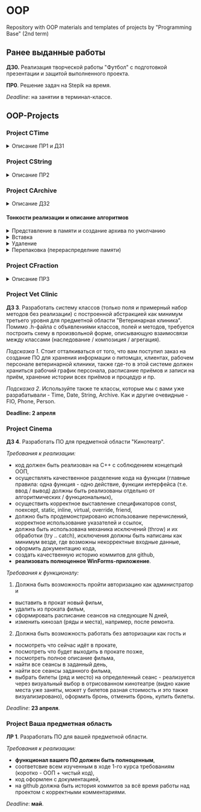 # OOP
Repository with OOP materials and templates of projects by "Programming Base" (2nd term)

## Ранее выданные работы

**ДЗ0.** Реализация творческой работы "Футбол" с подготовкой презентации и защитой выполненного проекта.

**ПР0**. Решение задач на Stepik на время. 

*Deadline*: на занятии в терминал-классе.

## OOP-Projects

### Project CTime

<details close>

  <summary>Описание ПР1 и ДЗ1 </summary>

  **ПР1**. В соответствии с файлом TC №3 GITHUB (Materials) выложить свой первый код. 
  *Deadline*: **5 марта** в терминал-классе.
  
  **ДЗ1**.
  
  *Шаг 1.* Завершить разработку класса CTime (Время).
  
  *Шаг 2.* Создать pull request и получить ревью от двух одногруппников - запросить после этого ревью от меня (@UsovaMA).
  
  *Шаг 3.* По аналогии создать и разработать класс CDate (Дата) в другой ветке разработки (создавать новую ветку следует находясь в главной ветке!).
  
  *Шаг 4.* Создать еще один pull request и получить ревью от двух одногруппников - запросить после этого ревью от меня (@UsovaMA).
  
  *Требования:*
  * код должен быть реализован на С++ с соблюдением концепций ООП,
  * в процессе работы качественно вести историю в коммитах.
  *Deadline*: 1 неделя (до **12 марта**).

</details>  

### Project CString

<details close>

  <summary>Описание ПР2 </summary>

  **ПР2**. Реализовать класс Строка, используя выложенный шаблон
  * [string.h](https://github.com/UsovaMA/OOP/blob/main/OOP-Projects/CString/string.h)
  * [string.cpp](https://github.com/UsovaMA/OOP/blob/main/OOP-Projects/CString/string.cpp)
  * [main.cpp](https://github.com/UsovaMA/OOP/blob/main/OOP-Projects/CString/main.cpp)
  
  *Как работать с задачей:*
  * создать очередную рабочую ветку (находясь в ветке main),
  * скачать файлы-заготовки по ссылкам, создать проект с ними (создать проект, перейти в папку проекта - там будут 3 конфигурационных файла - положить там скаченные файлы, подхватить их в MVS: ПКМ по проекту - Добавить - Существующий элемент),
  * запустить, разобраться с тем, что в проекту уже реализовано.
  
  Далее:
  * раскомментировать очередную функцию из объявления класса в файле string.h,
  * реализовать её в файле string.cpp,
  * написать пару строк кода проверки её работы в файле main.cpp,
  * оформить комментарий к реализованной функции.
  
  *Требования к реализации:*
  * осуществить корректное выставление спецификаторов const (функция не меняет объект this), noexcept (в функции нет исключений) для методов,
  * в процессе реализации оформлять корректно "документацию кода",
  * создавать историю коммитов для github (например, добавлена рализация всех конструкторов, реализованы все варианты функций вставки, ... функций поиска и т.д.),
  * весь написанный функционал должен быть исчерпывающе проверен в функции main(),
  * в конце терминал-класса сделать push всего реализованного за занятие в репозиторий. 
  
  *Deadline*: **12 марта** в терминал-классе начать работу, завершить разработку за 1 неделю (до **19 марта**).

</details> 

### Project CArchive

<details close>
  <summary>Описание ДЗ2 </summary>
  
  **ДЗ2**. Реализовать переосмысление работы «Архив» из 1-го семестра. Использовать шаблон
  * [archive.h](https://github.com/UsovaMA/OOP/blob/main/OOP-Projects/TArchive/archive.h)
  * [utilities.h](https://github.com/UsovaMA/OOP/blob/main/OOP-Projects/TArchive/utilities.h)
  * [main.cpp](https://github.com/UsovaMA/OOP/blob/main/OOP-Projects/TArchive/main.cpp)
  
  *Как работать с задачей:*
  * создать очередную рабочую ветку (находясь в ветке main),
  * скачать файлы-заготовки по ссылкам,
  * собрать проект с файлами шаблона,
  * запустить и посмотреть как он работает (в текущем шаблоне реализована только вставка (п.1) на заданную позицию (п.3) одного элемента (п.1) в качестве примера как грамотно разделять обязанности между функциями и вызывать их в меню с отловом исключений),
  * разобраться как работают те элементы, которые уже написаны в качестве примера.
  
  Далее:
  * раскомментировать очередную функцию из объявления класса в файле archive.h,
  * реализовать её в этом же файле (обратите внимание, объявление и реализация **шаблонных** классов и функций **должны быть в одном файле**!),
  * если это один из основных алгоритмов (вставка, поиск, удаление, замена) или другое действие существующее в меню (например, очистка архива) - найти её место в меню в файле main.cpp, реализовать для её работы отдельно в InputSystem и OutputSystem общение с пользователем для ввода значений для этих алгоритмов или вывода результатов,
  * проверить работоспособность  после добавления очередного пункта меню.
  
  *Требования к реализации:*
  * код должен быть реализован на С++ с соблюдением концепций ООП,
  * осуществлять качественное разделение кода на функции:
  1. одна функция - одно действие,
  2. функции интерфейса (ввода/вывода информации в нужном формате) должны быть реализованы отдельно аналогично примеру с insert в именном пространстве InputSystem/OutputSystem, **в функциях класса-архива НЕ может быть общения с пользователем и вывода сообщений на экран** - это обязанности интерфейса (исключение: функция print(), которая выводит содежимое хранилища на экран),
  * осуществить корректное выставление спецификаторов const (функция не меняет объект this), noexcept (в функции нет исключений), static (функция становится явно статической - https://www.geeksforgeeks.org/what-are-static-functions-in-c/), inline (при компиляции код этой функции будет вставляться на месте вызовов),
  * должно быть продемонстрировано использование перечислений, именных пространств и шаблонных функций в соответствии с примером,
  * должно быть продемонстрировано корректное использование указателей и ссылок (старайтесь повсеместно переходить на использование ссылок, если это коненчно не массив, который передаётся традиционно по указателю),
  * должна быть использована механика исключений (throw) и их обработки (try .. catch), исключения должны быть написаны как минимум везде, где возможны некорректные входные данные,
  * оформить документацию кода,
  * создать качественную историю коммитов для github,
  * реализовать полноценное приложение в main().
  
  *Требования к выводу в меню:*
  1. Меню должно быть понятным и качественно оформленным.
  2. После выполнения любого поиска выводить информацию в понятном виде (функция должна быть реализована в именном пространстве OutputSystem):
  ```
  Matches found: 3, 5, 6, 7, 13
  42441, 112, 24, 333, 426, 333, 333, 333, 335, 426, 42427,
                  ^         ^    ^    ^               
  24, 335, 333, 42427
           ^
  ```        
  Даже если это поиск одного элемента, его также нужно выделить в потоке информации. Советую создать вспомогательную функцию, подсчитывающую количество цифр в числе, а также поиспользовать уже написанные, getCursor, setCursor.
  
  *Прочее:*
  
  Допускается добавление нового (не продуманного в шаблоне) служебного функционала.
  
  *Deadline*: 2 недели (до **26 марта**).

</details>
   
#### Тонкости реализации и описание алгоритмов
    
<details close>
  <summary>Представление в памяти и создание архива по умолчанию</summary>
    
  По умолчанию под архив выделается некоторое фиксированное количество ячеек памяти и считается, что в архиве нет элементов {  } (т.е. состояние всех ячеек empty)
    
  _capacity = 15; _size = 0; _deleted = 0;
  
  _data:
  
  ![image](https://github.com/UsovaMA/OOP/assets/22386453/1fcfeb52-b5ab-4d43-9cc8-a685533201a8)
  
  _states:
  
  ![image](https://github.com/UsovaMA/OOP/assets/22386453/26a908aa-df0e-442e-aa6e-f1f8fddea9da)
</details>
  
<details close>
  <summary>Вставка</summary>
      
  При **вставке** элемента он занимает некоторую ячейку состояние ячейки помечается как busy. Например, после вставки в конец элементов 12, 34, 56:
    
  _capacity = 15; _size = 3; _deleted = 0;
    
  _data:
    
  ![image](https://github.com/UsovaMA/OOP/assets/22386453/545eb590-9e9b-46b7-96f6-72075bdfcbd8)
    
  _states:
    
  ![image](https://github.com/UsovaMA/OOP/assets/22386453/7d08dd99-0b22-4898-baec-4956a1a6725b)
      
</details> 
    
<details close>
  <summary>Удаление</summary>
    
  При **удалении** элемента из конца _size уменьшается на 1, а статус меняется на empty, во всех остальных случаях удаления статус элемента меняется на deleted и больше ничего не совершается. Например, пусть был архив { 12, 34, 56, 647, 89, 985 }. Удалили элементы с индексом  2 (значение 56) и 5 (значение 985). В результате на экране должно быть { 12, 34, 647, 89 }, но фактически в переменных происходит следующее:
    
  _capacity = 15; _size = 5; _deleted = 1;
    
  _data:  
    
  ![image](https://github.com/UsovaMA/OOP/assets/22386453/92a93acf-ae84-4e3a-90e3-34c6a3f801cb)
    
  _states:
    
  ![image](https://github.com/UsovaMA/OOP/assets/22386453/155ccdb0-0a58-4fb9-92c1-616f37d486ad)
    
  то есть так как элемент 985 был последним его ячейка пометилась как свободная и размер архива уменьшился, в то время как значение 56 просто пометилось удалённым и будет пропускаться при выводе на экран архива.
    
</details> 
    
<details close>
  <summary>Перепаковка (перераспределние памяти)</summary>
  
  1. Не хватает памяти для вставки.
    
  Если при попытке добавить элемент архив заполнен (метод full() вернул true, т.е. _capacity == _size):
    
  * архив перестраивается с учетом удалённых элементов
    
  **ДО**
    
  _data: 
    
  ![image](https://github.com/UsovaMA/OOP/assets/22386453/15bf63a5-4000-407a-a56a-54ab6bef676f)
    
  _states:
    
  ![image](https://github.com/UsovaMA/OOP/assets/22386453/f25f7a73-be8d-4f64-a382-0b88a3c542dd)
    
  **ПОСЛЕ**
    
  _data: 
    
  ![image](https://github.com/UsovaMA/OOP/assets/22386453/fb4fde17-468b-4eb7-ad80-a3b400f94c4a)
    
  _states:
    
  ![image](https://github.com/UsovaMA/OOP/assets/22386453/cf7274cc-d19d-4997-8c8e-9fab424c0eca)
    
  * если удалённых элементов нет, то происходит расширение памяти
    
  **ДО**
    
  _data: 
    
  ![image](https://github.com/UsovaMA/OOP/assets/22386453/3decc156-5407-46b9-80d2-4a8bad9dd9f1)
    
  _states:
    
  ![image](https://github.com/UsovaMA/OOP/assets/22386453/08ffde80-97aa-4618-953b-05d2be254b0d)
    
  **ПОСЛЕ**
    
  _data: 
    
  ![image](https://github.com/UsovaMA/OOP/assets/22386453/6be4b32d-5c08-416b-a765-be6a68c393cb)
    
  _states:
    
  ![image](https://github.com/UsovaMA/OOP/assets/22386453/2db2302d-ac9f-4c01-bebd-68f8da2112b7)
    
  2. Если количество удалённых элементов после очередного удаления становится, например, 40% от _size, то следует перестроить массив аналогично первому случаю исключив удаленные элементы.
</details> 

### Project CFraction

<details close>

  <summary>Описание ПР3</summary>

  **ПР3**. Реализовать класс Дробь.

  ```
  class Fraction {
      int numerator;       // числитель
      int denominator;     // заменатель
   public:
      ...
  };
  ```
 *Требования к реализации:*
  * поля класса:
    + числитель,
    + заменатель;
  * обязательные методы класса:
    + 4 основных конструктора (по умолчанию, инициализации, копирования, преобразования из вашей строки, т.е. CString), деструктор (при необходимости),
    + **внутренняя** перегрузка оператора присваивания = (обязательно с проверкой на самоприсваивание),
    + перегрузка операторов сравнения ==, !=, >, <, >=, <= с целочисленным значением (int),
    + перегрузка операторов сравнения ==, !=, >, <, >=, <= с другой дробью (СFraction),
    + перегрузка арифметических операторов +, -, +=, *, /, -=, *=, /= с целочисленным значением (int),
    + перегрузка арифметических операторов +, -, +=, *, /, -=, *=, /= с другой дробью (СFraction),
    + **внешняя** перегрузка операторов ввода >> и вывода <<,
    + метод `void simplify();` максимально сокращающий дробь;

P.S.: если не сказано, какой тип перегрузки нужен, следует определиться с ним самостоятельно, однако обратите внимание, что при перегрузке операторов, работающих с другим типом требуется две перегрузки (когда int справа от оператора и когда int слева от оператора), которые можно реализовать как раз как внешние:
```
friend Fraction operator+(const Fraction& frac, int value);
friend Fraction operator+(int value, const Fraction& frac);
```
Тогда как при перегрузке внутренним способом int сможет стоять только справа от операции.
  * осуществить корректное выставление спецификаторов const (функция не меняет объект this), noexcept (в функции нет исключений) для методов,
  * в процессе реализации оформлять корректно "документацию кода",
  * создавать историю коммитов для github (например, добавлена рализация всех конструкторов, реализованы все варианты функций вставки, ... функций поиска и т.д.),
  * весь написанный функционал должен быть исчерпывающе проверен в функции main(),
  * в конце терминал-класса сделать push всего реализованного за занятие в репозиторий. 
  
  *Deadline*: **19 марта** в терминал-классе начать работу, завершить разработку за 1 неделю (до **26 марта**).

</details> 

### Project Vet Clinic

**ДЗ 3**. Разработать систему классов (только поля и примерный набор методов без реализации) с построенной абстракцией как минимум третьего уровня для предметной области "Ветеринарная клиника". Помимо .h-файла с объявлениями классов, полей и методов, требуется построить схему в произвольной форме, описывающую взаимосвязи между классами (наследование / композиция / агрегация).

*Подсказка 1*. Стоит отталкиваться от того, что вам поступил заказ на создание ПО для хранения информации о питомцах, клиентах, рабочем персонале ветеринарной клиники, также где-то в этой системе должен храниться рабочий график персонала, расписание приёмов и записи на приём, хранение истории всех приёмов и процедур и пр.

*Подсказка 2*. Используйте также те классы, которые мы с вами уже разрабатывали - Time, Date, String, Archive. Как и другие очевидные - FIO, Phone, Person.

**Deadline: 2 апреля**

### Project Cinema

**ДЗ 4**. Разработать ПО для предметной области "Кинотеатр".

*Требования к реализации:*
  * код должен быть реализован на С++ с соблюдением концепций ООП,
  * осуществлять качественное разделение кода на функции (главные правила: одна функция - одно действие, функции интерфейса (т.е. ввод / вывод) должны быть реализованы отдельно от алгоритмических / функциональных),
  * осуществить корректное выставление спецификаторов const, noexcept, static, inline, virtual, override, friend,
  * должно быть продемонстрировано использование перечислений, корректное использование указателей и ссылок,
  * должна быть использована механика исключений (throw) и их обработки (try .. catch), исключения должны быть написаны как минимум везде, где возможны некорректные входные данные,
  * оформить документацию кода,
  * создать качественную историю коммитов для github,
  * **реализовать полноценное WinForms-приложение**.

*Требования к функционалу:*

1. Должна быть возможность пройти авторизацию как администратор и

* выставить в прокат новый фильм,
* удалить из проката фильм,
* сформировать расписание сеансов на следующие N дней,
* изменить кинозал (ряды и места), например, после ремонта.

2. Должна быть возможность работать без авторизации как гость и

* посмотреть что сейчас идёт в прокате,
* посмотреть что будет выходить в прокате позже,
* посмотреть полное описание фильма,
* найти все сеансы в заданный день,
* найти все сеансы заданного фильма,
* выбрать билеты (ряд и место) на определенный сеанс - реализуется через визуальный выбор в отрисованном кинотеатре (видно какие места уже заняты, может у билетов разная стоимость и это также визуализировано), оформить бронь, отменить бронь, купить билеты.
  
*Deadline*: **23 апреля**.

### Project Ваша предметная область

**ЛР 1**. Разработать ПО для вашей предметной области.

*Требования к реализации:*
  * **функционал вашего ПО должен быть полноценным**,
  * соответсвие всем изученным в ходе 1-го курса требованиям (коротко - ООП + чистый код),
  * код оформлен с документацией,
  * на github должна быть история коммитов за всё время работы над проектом с корректными комментариями.
  
*Deadline*: **май**.
  
